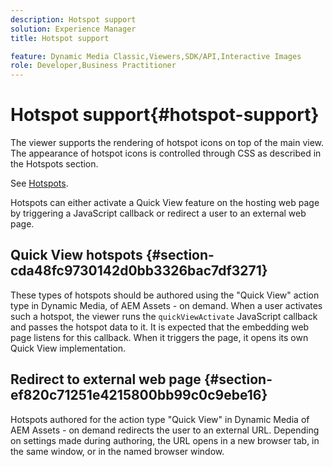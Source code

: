 ```yaml
---
description: Hotspot support
solution: Experience Manager
title: Hotspot support

feature: Dynamic Media Classic,Viewers,SDK/API,Interactive Images
role: Developer,Business Practitioner
---
```


# Hotspot support{#hotspot-support}

The viewer supports the rendering of hotspot icons on top of the main view. The appearance of hotspot icons is controlled through CSS as described in the Hotspots section.

See [Hotspots](../../c-html5-aem-asset-viewers/c-html5-aem-interactive-images/c-html5-aem-interactive-image-customizingviewer/r-html5-aem-int-image-customize-hotspots.md#reference-2ac3cc414ef2467390bf53145f1d8d74).

Hotspots can either activate a Quick View feature on the hosting web page by triggering a JavaScript callback or redirect a user to an external web page.

## Quick View hotspots {#section-cda48fc9730142d0bb3326bac7df3271}

These types of hotspots should be authored using the "Quick View" action type in Dynamic Media, of AEM Assets - on demand. When a user activates such a hotspot, the viewer runs the `quickViewActivate` JavaScript callback and passes the hotspot data to it. It is expected that the embedding web page listens for this callback. When it triggers the page, it opens its own Quick View implementation.

## Redirect to external web page {#section-ef820c71251e4215800bb99c0c9ebe16}

Hotspots authored for the action type "Quick View" in Dynamic Media of AEM Assets - on demand redirects the user to an external URL. Depending on settings made during authoring, the URL opens in a new browser tab, in the same window, or in the named browser window. 
